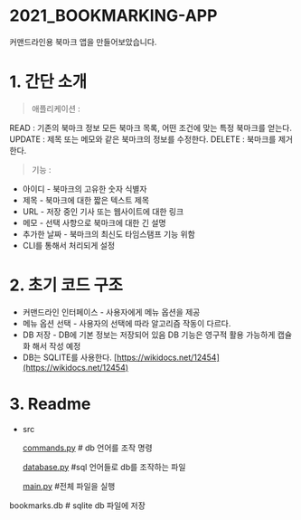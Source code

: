 # 2021_BOOKMARKING-APP
커맨드라인용 북마크 앱을 만들어보았습니다.

# 1. 간단 소개

> 애플리케이션 :

READ : 기존의 북마크 정보 모든 북마크 목록, 어떤 조건에 맞는 특정 북마크를 얻는다.
UPDATE : 제목 또는 메모와 같은 북마크의 정보를 수정한다.
DELETE : 북마크를 제거한다.

> 기능 :

- 아이디 - 북마크의 고유한 숫자 식별자
- 제목 - 북마크에 대한 짧은 텍스트 제목
- URL - 저장 중인 기사 또는 웹사이트에 대한 링크
- 메모 - 선택 사항으로 북마크에 대한 긴 설명
- 추가한 날짜 - 북마크의 최신도 타임스탬프 기능 위함
- CLI를 통해서 처리되게 설정

# 2. 초기 코드 구조

- 커맨드라인 인터페이스 - 사용자에게 메뉴 옵션을 제공
- 메뉴 옵션 선택 - 사용자의 선택에 따라 알고리즘 작동이 다르다.
- DB 저장 - DB에 기본 정보는 저장되어 있음 DB 기능은 영구적 활용 가능하게 캡슐화 해서 작성 예정
- DB는 SQLITE를 사용한다. [https://wikidocs.net/12454](https://wikidocs.net/12454)

# 3. Readme

- src

    [commands.py](http://commands.py) # db 언어를 조작 명령

    [database.py](http://database.py) #sql 언어들로 db를 조작하는 파일

    [main.py](http://main.py) #전체 파일을 실행

bookmarks.db # sqlite db 파일에 저장
